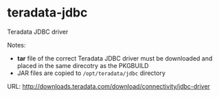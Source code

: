 teradata-jdbc
=============

Teradata JDBC driver

Notes:
- **tar** file of the correct Teradata JDBC driver must be downloaded and placed in the same direcotry as the PKGBUILD
- JAR files are copied to `/opt/teradata/jdbc` directory

URL: http://downloads.teradata.com/download/connectivity/jdbc-driver
